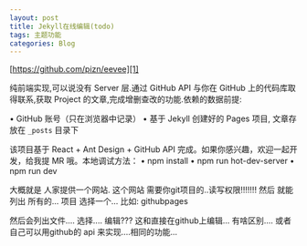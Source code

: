 ```yaml
---
layout: post
title: Jekyll在线编辑(todo)
tags: 主题功能
categories: Blog
---
```


[https://github.com/pizn/eevee][1]

纯前端实现,可以说没有 Server 层.通过 GitHub API 与你在 GitHub 上的代码库取得联系,获取 Project 的文章,完成增删查改的功能.依赖的数据前提:

• GitHub 账号（只在浏览器中记录）
• 基于 Jekyll 创建好的 Pages 项目, 文章存放在 `_posts` 目录下

该项目基于 React + Ant Design + GitHub API 完成。如果你感兴趣，欢迎一起开发，给我提 MR 哦。本地调试方法：
• npm install
• npm run hot-dev-server
• npm run dev

大概就是 人家提供一个网站.
这个网站 需要你git项目的..读写权限!!!!!!!
然后 就能列出 所有的... 项目 
选择一个...
比如: githubpages

然后会列出文件....
选择....
 编辑???  这和直接在github上编辑... 有啥区别....
 或者自己可以用github的 api 来实现....相同的功能...




[1]:	https://github.com/pizn/eevee